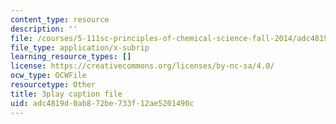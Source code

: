 ```yaml
---
content_type: resource
description: ''
file: /courses/5-111sc-principles-of-chemical-science-fall-2014/adc4819d0ab872be733f12ae5201490c_wS1MX-C2V9w.srt
file_type: application/x-subrip
learning_resource_types: []
license: https://creativecommons.org/licenses/by-nc-sa/4.0/
ocw_type: OCWFile
resourcetype: Other
title: 3play caption file
uid: adc4819d-0ab8-72be-733f-12ae5201490c
---
```

